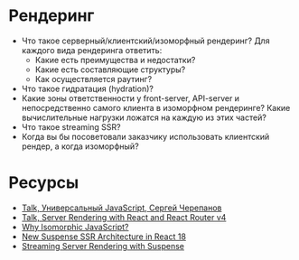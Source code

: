 # Рендеринг

* Что такое серверный/клиентский/изоморфный рендеринг? Для каждого вида рендеринга ответить:
  * Какие есть преимущества и недостатки?
  * Какие есть составляющие структуры?
  * Как осуществляется раутинг?
* Что такое гидратация (hydration)?
* Какие зоны ответственности у front-server, API-server и непосредственно самого клиента в изоморфном рендеринге? Какие вычислительные нагрузки ложатся на каждую из этих частей?
* Что такое streaming SSR?
* Когда вы бы посоветовали заказчику использовать клиентский рендер, а когда изоморфный?

# Ресурсы

* [Talk, Универсальный JavaScript, Сергей Черепанов](https://www.youtube.com/watch?v=Y5RV5Ys0-00)
* [Talk, Server Rendering with React and React Router v4](https://www.youtube.com/watch?v=mZEv4mHsU5E)
* [Why Isomorphic JavaScript?](https://www.oreilly.com/library/view/building-isomorphic-javascript/9781491932926/ch01.html)
* [New Suspense SSR Architecture in React 18](https://github.com/reactwg/react-18/discussions/37)
* [Streaming Server Rendering with Suspense](https://www.youtube.com/watch?v=pj5N-Khihgc&ab_channel=ReactConf2021)